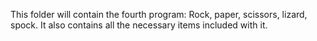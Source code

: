 This folder will contain the fourth program: Rock, paper, scissors, lizard, spock. It also contains all the necessary items included with it. 
